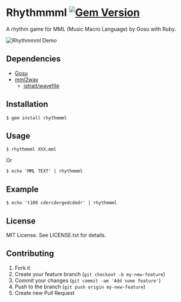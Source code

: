 # Rhythmmml [![Gem Version](https://badge.fury.io/rb/rhythmml.svg)](http://badge.fury.io/rb/rhythmml)

A rhythm game for MML (Music Macro Language) by Gosu with Ruby.

![Rhythmmml Demo](http://myokoym.net/public/rhythmmml-demo.png)

## Dependencies

* [Gosu](https://www.libgosu.org/)
* [mml2wav](https://github.com/myokoym/mml2wav)
  * [jstrait/wavefile](https://github.com/jstrait/wavefile)

## Installation

    $ gem install rhythmmml

## Usage

    $ rhythmmml XXX.mml

Or

    $ echo 'MML TEXT' | rhythmmml

## Example

    $ echo 't100 cdercdergedcdedr' | rhythmmml

## License

MIT License. See LICENSE.txt for details.

## Contributing

1. Fork it
2. Create your feature branch (`git checkout -b my-new-feature`)
3. Commit your changes (`git commit -am 'Add some feature'`)
4. Push to the branch (`git push origin my-new-feature`)
5. Create new Pull Request

